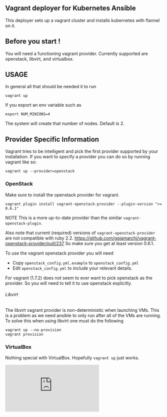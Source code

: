 ## Vagrant deployer for Kubernetes Ansible

This deployer sets up a vagrant cluster and installs kubernetes with flannel on it.

## Before you start !

You will need a functioning vagrant provider. Currently supported are openstack, libvirt, and virtualbox.

## USAGE

In general all that should be needed it to run

```
vagrant up
```

If you export an env variable such as
```
export NUM_MINIONS=4
```

The system will create that number of nodes. Default is 2.

## Provider Specific Information
Vagrant tries to be intelligent and pick the first provider supported by your installation. If you want to specify a provider you can do so by running vagrant like so:
```
vagrant up --provider=openstack
```

### OpenStack
Make sure to install the openstack provider for vagrant.
```
vagrant plugin install vagrant-openstack-provider --plugin-version ">= 0.6.1"
```
NOTE This is a more up-to-date provider than the similar  `vagrant-openstack-plugin`.

Also note that current (required) versions of `vagrant-openstack-provider` are not compatible with ruby 2.2.
https://github.com/ggiamarchi/vagrant-openstack-provider/pull/237
So make sure you get at least version 0.6.1.

To use the vagrant openstack provider you will need
- Copy `openstack_config.yml.example` to `openstack_config.yml`
- Edit `openstack_config.yml` to include your relevant details.

For vagrant (1.7.2) does not seem to ever want to pick openstack as the provider. So you will need to tell it to use openstack explicitly.

###### Libvirt

The libvirt vagrant provider is non-deterministic when launching VMs. This is a problem as we need ansible to only run after all of the VMs are running. To solve this when using libvirt one must
do the following
```
vagrant up --no-provision
vagrant provision
```

### VirtualBox
Nothing special with VirtualBox. Hopefully `vagrant up` just works.

[![Analytics](https://kubernetes-site.appspot.com/UA-36037335-10/GitHub/contrib/ansible/vagrant/README.md?pixel)]()
